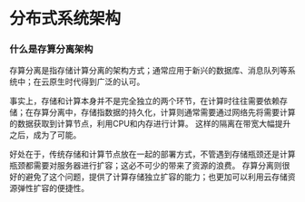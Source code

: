 # 分布式系统架构

### 什么是存算分离架构
存算分离是指存储计算分离的架构方式；通常应用于新兴的数据库、消息队列等系统中；在云原生时代得到广泛的认可。

事实上，存储和计算本身并不是完全独立的两个环节，在计算时往往需要依赖存储；在存算分离中，存储指数据的持久化，计算则通常需要通过网络先将需要计算的数据获取到计算节点，利用CPU和内存进行计算。
这样的隔离在带宽大幅提升之后，成为了可能。

好处在于，传统存储和计算节点放在一起的部署方式，不管遇到存储瓶颈还是计算瓶颈都需要对服务器进行扩容；这必不可少的带来了资源的浪费。
存算分离则很好的避免了这个问题，提供了计算存储独立扩容的能力；也更加可以利用云存储资源弹性扩容的便捷性。